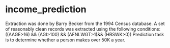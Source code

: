 # income_prediction
Extraction was done by Barry Becker from the 1994 Census database.  A set of reasonably clean records was extracted using the following conditions: ((AAGE>16) &amp;&amp; (AGI>100) &amp;&amp; (AFNLWGT>1)&amp;&amp; (HRSWK>0))  Prediction task is to determine whether a person makes over 50K a year.

